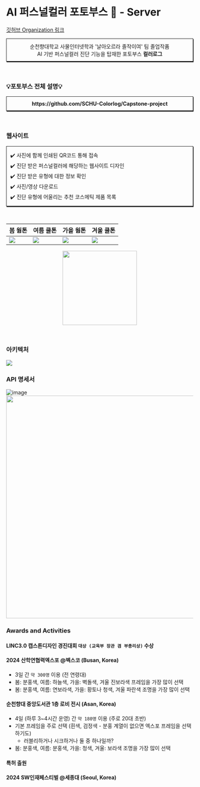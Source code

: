 # AI 퍼스널컬러 포토부스 📸 - Server

[깃허브 Organization 링크](https://github.com/SCHU-Colorlog) 
<p style="text-align: center; border: 1px solid; padding: 10px; box-shadow: 1px 2px">
순천향대학교 사물인터넷학과 '날아오르라 졸작이여' 팀 졸업작품 <br>
AI 기반 퍼스널컬러 진단 기능을 탑재한 포토부스 <b>컬러로그</b> <br>
</p>

<br>

### 💡포토부스 전체 설명💡
<p style="text-align: center; border: 1px solid; padding: 10px; box-shadow: 1px 2px">
<b>https://github.com/SCHU-Colorlog/Capstone-project</b>
</p>

<br>


### 웹사이트

<p style="text-align: left; border: 1px solid; padding: 10px; box-shadow: 1px 2px; line-height: 2">
✔️ 사진에 함께 인쇄된 QR코드 통해 접속<br>
✔️ 진단 받은 퍼스널컬러에 해당하는 웹사이트 디자인<br>
✔️ 진단 받은 유형에 대한 정보 확인<br>
✔️ 사진/영상 다운로드<br>
✔️ 진단 유형에 어울리는 추천 코스메틱 제품 목록
</p>
<br>

봄 웜톤|여름 쿨톤|가을 웜톤|겨울 쿨톤
---|---|---|---
![](https://velog.velcdn.com/images/yimethan/post/0a098d7a-d8d3-433b-9951-049ecfb95a32/image.png) | ![](https://velog.velcdn.com/images/yimethan/post/d6b1ac60-758d-493a-b2ea-d9a90ae76e85/image.png) | ![](https://velog.velcdn.com/images/yimethan/post/fbc64603-ec70-41de-a901-d6ccc3c0847e/image.png) | ![](https://velog.velcdn.com/images/yimethan/post/559445f6-a005-4cac-83fe-92ed1424d773/image.png)

<p style="text-align: center"><img src=https://velog.velcdn.com/images/yimethan/post/02aba39b-9829-4a9f-bf9e-b59cec64172f/image.png width=200></p>

<br>


### 아키텍처

![](https://velog.velcdn.com/images/yimethan/post/a6e72add-40f4-44f8-b2e8-baf05d018dae/image.png)

### API 명세서
![image](https://github.com/user-attachments/assets/3df4f2ab-ccbf-401e-85d1-e54eb47c5295)
<img src="https://github.com/user-attachments/assets/3df4f2ab-ccbf-401e-85d1-e54eb47c5295" width="600">


### Awards and Activities

#### LINC3.0 캡스톤디자인 경진대회 `대상 (교육부 장관 겸 부총리상)` 수상

#### 2024 산학연협력엑스포 @벡스코 (Busan, Korea)

+ 3일 간 `약 300명` 이용 (전 연령대)
+ 봄: 분홍색, 여름: 하늘색, 가을: 벽돌색, 겨울 진보라색 프레임을 가장 많이 선택
+ 봄: 분홍색, 여름: 연보라색, 가을: 황토나 청색, 겨울 파란색 조명을 가장 많이 선택

#### 순천향대 중앙도서관 1층 로비 전시 (Asan, Korea)

+ 4일 (하루 3~4시간 운영) 간 `약 180명` 이용 (주로 20대 초반)
+ 기본 프레임을 주로 선택 (흰색, 검정색 - 분홍 계열이 없으면 엑스포 프레임을 선택하기도)
  + 러블리하거나 시크하거나 둘 중 하나일까?
+ 봄: 분홍색, 여름: 분홍색, 가을: 청색, 겨울: 보라색 조명을 가장 많이 선택

#### 특허 출원

#### 2024 SW인재페스티벌 @세종대 (Seoul, Korea)
